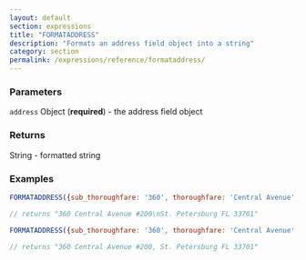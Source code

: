 ```yaml
---
layout: default
section: expressions
title: "FORMATADDRESS"
description: "Formats an address field object into a string"
category: section
permalink: /expressions/reference/formataddress/
---
```


### Parameters

`address` Object (__required__) - the address field object

### Returns

String - formatted string

### Examples

```js
FORMATADDRESS({sub_thoroughfare: '360', thoroughfare: 'Central Avenue', suite: '200', locality: 'St. Petersburg', sub_admin_area: 'Pinellas', admin_area: 'FL', postal_code: '33701'})

// returns "360 Central Avenue #200\nSt. Petersburg FL 33701"
```


```js
FORMATADDRESS({sub_thoroughfare: '360', thoroughfare: 'Central Avenue', suite: '200', locality: 'St. Petersburg', sub_admin_area: 'Pinellas', admin_area: 'FL', postal_code: '33701'}, {lineSeparator: ', '})

// returns "360 Central Avenue #200, St. Petersburg FL 33701"
```